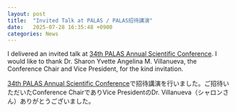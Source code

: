```yaml
---
layout: post
title:  "Invited Talk at PALAS / PALAS招待講演"
date:   2025-07-28 16:35:48 +0900
categories: News
---
```


I delivered an invited talk at <A HREF="https://sites.google.com/palas.org.ph/palas2025/home">34th PALAS Annual Scientific Conference</A>. I would like to thank Dr. Sharon Yvette Angelina M. Villanueva, the Conference Chair and Vice President, for the kind invitation.

<A HREF="https://sites.google.com/palas.org.ph/palas2025/home">34th PALAS Annual Scientific Conference</A>で招待講演を行いました。ご招待いただいたConference ChairでありVice PresidentのDr. Villanueva（シャロンさん）ありがとうございました。
